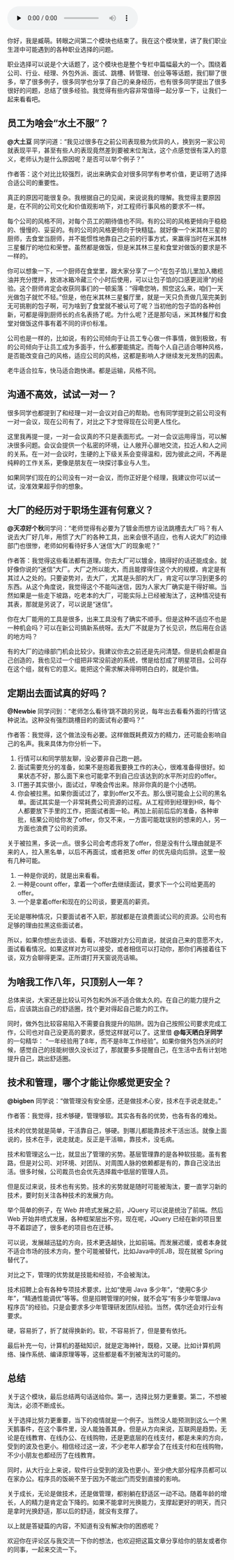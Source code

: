 <audio id="audio" title="16 | 答疑篇：为啥你工作八年，只抵别人一年？" controls="" preload="none"><source id="mp3" src="https://static001.geekbang.org/resource/audio/24/49/24ec8ae5da00035b8b297eb06162ed49.mp3"></audio>

你好，我是臧萌。转眼之间第二个模块也结束了。我在这个模块里，讲了我们职业生涯中可能遇到的各种职业选择的问题。

职业选择可以说是个大话题了，这个模块也是整个专栏中篇幅最大的一个。围绕着公司、行业、经理、外包外派、面试、跳槽、转管理、创业等等话题，我们聊了很多，举了很多例子，很多同学也分享了自己的亲身经历，也有很多同学提出了很多很好的问题，总结了很多经验。我觉得有些内容非常值得一起分享一下，让我们一起来看看吧。

## 员工为啥会“水土不服”？

**@大土豆**  同学问道：“我见过很多在之前公司表现极为优异的人，换到另一家公司就表现平平，甚至有些人的表现竟然差到要被末位淘汰，这个点感觉很有深入的意义，老师认为是什么原因呢？是否可以举个例子？”

作者答：这个对比比较强烈，说出来确实会对很多同学有参考价值，更证明了选择合适公司的重要性。

真正的原因可能很复杂。我根据自己的见闻，来说说我的理解。我觉得主要原因是，在不同的公司文化和价值观影响下，对工程师行事风格的要求不一样。

每个公司的风格不同，对每个员工的期待值也不同。有的公司的风格更倾向于稳稳的、慢慢的、妥妥的。有的公司的风格更倾向于快糙猛。就好像一个米其林三星的厨师，去食堂当厨师，并不能惯性地靠自己之前的行事方式，来赢得当时在米其林三星餐厅的地位和荣誉。虽然都是做饭，但是米其林三星和食堂对做饭的要求是不一样的。

你可以想象一下，一个厨师在食堂里，跟大家分享了一个“在包子馅儿里加入橄榄油并充分搅拌，放进冰箱冷藏三个小时后使用，可以让包子馅的口感更润滑”的经验。这个厨师肯定会收获同事们的一顿奚落：“得嘞您呐，照您这么来，咱们一天光做包子就忙不轻。”但是，他在米其林三星餐厅里，就是一天只负责做几笼完美到无可挑剔的包子啊，可为啥到了食堂就不被认可了呢？当初他的包子馅的各种创新，可都是得到厨师长的点名表扬了呢。为什么呢？还是那句话，米其林餐厅和食堂对做饭这件事有着不同的评价标准。

公司也是一样的，比如说，有的公司倾向于让员工专心做一件事情，做到极致，有的公司倾向于让员工成为多面手，什么都要能搞定。而每个人自己适合哪种风格，是否能改变自己的风格，适应公司的风格，这都是影响人才继续发光发热的因素。

老牛适合拉车，快马适合跑快递。都是运输，风格不同。

## 沟通不高效，试试一对一？

很多同学也都提到了和经理一对一会议对自己的帮助。也有同学提到之前公司没有一对一会议，现在公司有了，对比之下才觉得现在公司更人性化。

这里我再提一提，一对一会议真的不只是表面形式。一对一会议运用得当，可以解决很多问题。会议会提供一个私密的环境，让人敞开心扉地交流，拉近人和人之间的关系。在一对一会议时，生硬的上下级关系会变得温和，因为彼此之间，不再是纯粹的工作关系，更像是朋友在一块探讨事业与人生。

如果同学们现在的公司没有一对一会议，而你正好是个经理，我建议你可以试一试，没准效果超乎你的想象。

## 大厂的经历对于职场生涯有何意义？

**@天凉好个秋**同学问：“老师觉得有必要为了镀金而想方设法跳槽去大厂吗？有人说去大厂好几年，用惯了大厂的各种工具，出来会很不适应，也有人说大厂的边缘部门也很惨，老师如何看待好多人‘迷信’大厂的现象呢？”

作者答：我觉得这些看法都有道理。你去大厂可以镀金，搞得好的话还能成金。就好像你说的“迷信”大厂。大厂之所以能大，而且能撑得住这个大的规模，肯定是有其过人之处的。只要姿势对，去大厂，尤其是头部的大厂，肯定可以学习到更多的东西。从这个角度说，我觉得这个不能叫迷信，因为人家大厂确实是干得好嘛。当然如果是一些走下坡路，吃老本的大厂，可能实际上已经被淘汰了，这种情况徒有其表，那就是另说了，可以说是“迷信”。

你在大厂能用的工具是很多，出来工具没有了确实不顺手。但是这种不适应不也是一种机会吗？可以在新公司搞新系统呀。去大厂不就是为了长见识，然后用在合适的地方吗？

有的大厂的边缘部门机会比较少。我建议你去之前还是先问清楚。但是机会都是自己创造的，我也见过一个组把非常没前途的系统，愣是给怼成了明星项目。公司存在这个组，就有它的意义。能把这个需求解决得明明白白的，就是价值。

## 定期出去面试真的好吗？

**@Newbie** 同学问到：“老师怎么看待‘跳不跳的另说，每年出去看看外面的行情’这种说法。这种没有强烈跳槽目的的面试有必要吗？”

作者答：我觉得，这个做法没有必要。这样做既耗费双方的精力，还可能会影响自己的名声。我来具体为你分析一下。

1. 行情可以和同学朋友聊，没必要非自己跑一趟。
1. 面试需要充分的准备，如果不是抱着我要换工作的决心，很难准备得很好。如果状态不好，那么面下来也可能拿不到自己应该达到的水平所对应的offer。
1. IT圈子其实很小，面试过，早晚会传出来。除非你真的是个小透明。
1. 你会被拉黑。如果你面试过了，拿到offer又不去。那么很可能会上公司的黑名单。面试其实是一个非常耗费公司资源的过程。从工程师到经理到HR，每个人都要放下手里的工作，把面试者面一轮。再加上前前后后的准备，各种审批，结果公司给你发了offer，你又不来，一方面可能耽误别的想来的人，另一方面也浪费了公司的资源。

关于被拉黑，多说一点。很多公司会考虑将发了offer，但是没有什么理由就是不来的人，拉入黑名单，以后不再面试，或者把发 offer 的优先级向后排。这里一般有几种可能。

1. 一种是你说的，就是出来看看。
1. 一种是count offer，拿着一个offer去继续面试，要求下一个公司给更高的offer。
1. 一个是拿着offer和现在的公司谈，要更高的薪资。

无论是哪种情况，只要面试者不入职，那就都是在浪费面试公司的资源。公司也有足够的理由拉黑这些面试者。

所以，如果你想出去谈谈、看看，不妨跟对方公司直说，就说自己来的意愿不大，面试看看情况。如果这样对方可以接受，或者相信可以打动你，那你们再接着往下谈，双方会聊得更深。正所谓打开天窗说亮话嘛。

## 为啥我工作八年，只顶别人一年？

总体来说，大家还是比较认可外包和外派不适合做太久的。在自己的能力提升之后，应该跳出自己的舒适圈，找个更对得起自己能力的工作。

同时，做外包比较容易陷入不需要自我提升的陷阱。因为自己按照公司要求完成工作，公司也对自己没更高的要求，感觉这样就可以了。这里借 **@每天晒白牙同学** 的一句精华： “一年经验用了8年，而不是8年工作经验”。如果你做外包外派的时候，感觉自己的技能树很久没长过了，那就要多多提醒自己，在生活中去有计划地提升自己，跳出舒适圈。

## 技术和管理，哪个才能让你感觉更安全？

**@bigben** 同学说：“做管理没有安全感，还是做技术心安，技术在手说走就走。”

作者答：我觉得，技术够硬，管理够软。其实各有各的优势，也各有各的难处。

技术的优势就是简单，干活靠自己，够硬。到哪儿都能靠技术干活出活。就像上面说的，技术在手，说走就走。反正是干活嘛，靠技术，没毛病。

技术和管理这么一比，就显出了管理的劣势。基层管理靠的是各种软技能。虽有套路，但是对公司、对环境、对团队、对周围人脉的依赖都是有的，靠自己没法出活。很多时候，公司裁员也会优先选择裁中低层的管理人员。

但是反过来说，技术也有劣势。技术的劣势就是随时可能被淘汰，要一直学习新的技术，要时刻关注各种技术的发展方向。

举个简单的例子，在 Web 井喷式发展之前，JQuery 可以说是统治了前端。然后 Web 开始井喷式发展，各种框架层出不穷。现在呢，JQuery 已经在新的项目里寻不着踪迹了，很多老的项目也在迁移。

可以说，发展越迅猛的方向，技术更迭越快，比如前端。而发展迟缓，或者本身就不适合市场的技术方向，整个可能被替代，比如Java中的EJB，现在就被 Spring 替代了。

对比之下，管理的优势就是技能和经验，不会被淘汰。

技术招聘上会有各种专项技术要求，比如“使用 Java 多少年”，“使用C多少年”，“精通性能调优”等等。但是招聘管理的时候，就不会写“有多少年管理Java 程序员”的经验。只是会要求多少年管理研发团队经验。当然，偶尔还会对行业有要求。

硬，容易折了，折了就得换新的。软，不容易折了，但是要有依托。

最后补充一句，计算机的基础知识，就是定海神针，既稳，又硬。比如计算机网络、操作系统、编译原理等等，这些都是看不到被淘汰的可能的。

## 总结

关于这个模块，最后总结两句话送给你。第一，选择比努力更重要。第二，不想被淘汰，必须不断成长。

关于选择比努力更重要，当下的疫情就是一个例子。当然没人能预测到这么一个黑天鹅事件，在这个事件里，没人能独善其身。但是从方向来说，互联网是趋势。无论是在线教育、在线办公、在线购物，还是更底层的在线支付，都是未来的方向，受到的波及也更小。相信经过这一波，不少老年人都学会了在线支付和在线购物，不少小朋友也都经历了在线教育。

同时，从大行业上来说，软件行业受到的波及也更小。至少绝大部分程序员都可以在家办公。程序员的饭碗不至于因为不能出门而受到直接的影响。

关于成长，无论是做技术，还是做管理，都别躺在舒适区一动不动。随着年龄的增长，人的精力是肯定会下降的。如果不能拿时光换能力，支撑起更好的明天，而只是拿时光换舒适，那以后的舒适，就没有支撑了。

以上就是答疑篇的内容，不知道有没有解决你的困惑呢？

欢迎你在评论区与我交流一下你的想法，也欢迎把这篇文章分享给你的朋友或者你的同事，一起来交流一下。
